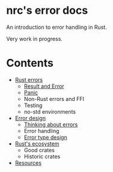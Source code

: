 # nrc's error docs

An introduction to error handling in Rust.

Very work in progress.

# Contents

* [Rust errors](rust-errors/README.md)
  - [Result and Error](rust-errors/result-and-error.md)
  - [Panic](rust-errors/panic.md)
  - Non-Rust errors and FFI
  - Testing
  - no-std environments
* [Error design](error-design/README.md)
  - [Thinking about errors](error-design/thinking-about-errors.md)
  - Error handling
  - [Error type design](error-design/error-type-design.md)
* [Rust's ecosystem](ecosystem.md)
  - Good crates
  - Historic crates
* [Resources](resources.md)
